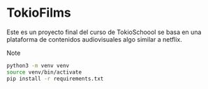 # TokioFilms
Este es un proyecto final del curso de TokioSchoool se basa en una plataforma de contenidos audiovisuales algo similar a netflix.
> [!NOTE]
> ```bash
> python3 -m venv venv
> source venv/bin/activate
> pip install -r requirements.txt
> ```

